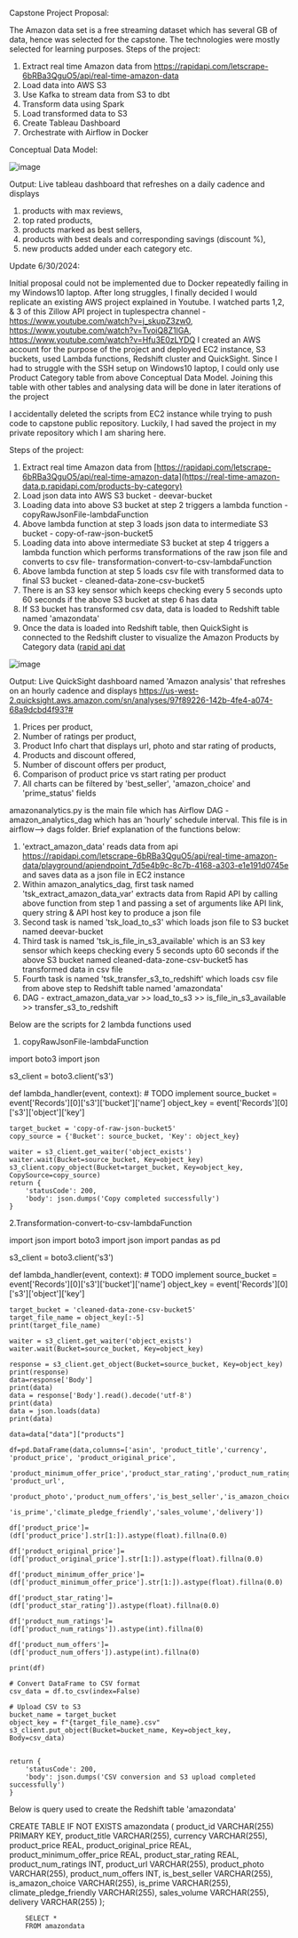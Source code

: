 Capstone Project Proposal:

The Amazon data set is a free streaming dataset which has several GB of data, hence was selected for the capstone.
The technologies were mostly selected for learning purposes.
Steps of the project:
1.	Extract real time Amazon data from https://rapidapi.com/letscrape-6bRBa3QguO5/api/real-time-amazon-data
2.	Load data into AWS S3
3.	Use Kafka to stream data from S3 to dbt
4.	Transform data using Spark 
5.	Load transformed data to S3
6.	Create Tableau Dashboard
7.	Orchestrate with Airflow in Docker
   
Conceptual Data Model:

![image](https://github.com/DataExpert-ZachWilson-V4/capstone-project-deeptivarghese/assets/31417684/6327726c-4070-4c00-912b-7ec92118d631)

 
Output:
Live tableau dashboard that refreshes on a daily cadence and displays 
1.	products with max reviews, 
2.	top rated products, 
3.	products marked as best sellers, 
4.	products with best deals and corresponding savings (discount %), 
5.	new products added under each category etc.


Update 6/30/2024:

Initial proposal could not be implemented due to Docker repeatedly failing in my Windows10 laptop.
After long struggles, I finally decided I would  replicate an existing AWS project explained in Youtube. I watched parts 1,2, & 3 of this Zillow API project in tuplespectra channel  - https://www.youtube.com/watch?v=j_skupZ3zw0, https://www.youtube.com/watch?v=TvoiQ8Z1lGA, https://www.youtube.com/watch?v=Hfu3E0zLYDQ
I created an AWS account for the purpose of the project and deployed EC2 instance, S3 buckets, used Lambda functions, Redshift cluster and QuickSight.
Since I had to struggle with the SSH setup on Windows10 laptop, I could only use Product Category table from above Conceptual Data Model. Joining this table with other tables and analysing data will be done in later iterations of the project

I accidentally deleted the scripts from EC2 instance while trying to push code to capstone public repository. Luckily, I had saved the project in my private repository which I am sharing here.

Steps of the project:
1.	Extract real time Amazon data from [https://rapidapi.com/letscrape-6bRBa3QguO5/api/real-time-amazon-data](https://real-time-amazon-data.p.rapidapi.com/products-by-category) 
2.	Load json data into AWS S3 bucket - deevar-bucket
3.	Loading data into above S3 bucket at step 2 triggers a lambda function - copyRawJsonFile-lambdaFunction
4.	Above lambda function at step 3 loads json data to intermediate S3 bucket - copy-of-raw-json-bucket5
5.	Loading data into above intermediate S3 bucket at step 4 triggers a lambda function which performs transformations of the raw json file and converts to csv file- transformation-convert-to-csv-lambdaFunction
6.	Above lambda function at step 5 loads csv file with transformed data to final S3 bucket - cleaned-data-zone-csv-bucket5
7.	There is an S3 key sensor which keeps checking every 5 seconds upto 60 seconds if the above S3 bucket at step 6 has data
8.	If S3 bucket has transformed csv data, data is loaded to Redshift table named 'amazondata'
9.	Once the data is loaded into Redshift table, then QuickSight is connected to the Redshift cluster to visualize the Amazon Products by Category data ([rapid api dat](https://rapidapi.com/letscrape-6bRBa3QguO5/api/real-time-amazon-data/playground/apiendpoint_7d5e4b9c-8c7b-4168-a303-e1e191d0745e)
    

![image](https://github.com/DeeptiVarghese/ubuntu/assets/31417684/366798a8-6ede-4c75-9a43-ff39c06f1e31)

Output:
Live QuickSight dashboard named 'Amazon analysis' that refreshes on an hourly cadence and displays https://us-west-2.quicksight.aws.amazon.com/sn/analyses/97f89226-142b-4fe4-a074-68a9dcbd4f93?#
1.	Prices per product, 
2.	Number of ratings per product, 
3.	Product Info chart that displays url, photo and star rating  of products, 
4.	Products and discount offered, 
5.	Number of discount offers per product,
6.	Comparison of product price vs start rating per product
7.	All charts can be filtered by 'best_seller', 'amazon_choice' and 'prime_status' fields



amazonanalytics.py is the main file which has Airflow DAG - amazon_analytics_dag which has an 'hourly' schedule interval. This file is in airflow--> dags folder. Brief explanation of the functions below:
1. 'extract_amazon_data' reads data from api https://rapidapi.com/letscrape-6bRBa3QguO5/api/real-time-amazon-data/playground/apiendpoint_7d5e4b9c-8c7b-4168-a303-e1e191d0745e and saves data as a json file in EC2 instance
2. Within amazon_analytics_dag, first task named 'tsk_extract_amazon_data_var' extracts data from Rapid API by calling above function from step 1 and passing a set of arguments like API link, query string & API host key to produce a json file 
3. Second task is named 'tsk_load_to_s3' which loads json file to S3 bucket named deevar-bucket
4. Third task is named 'tsk_is_file_in_s3_available' which is an S3 key sensor which keeps checking every 5 seconds upto 60 seconds if the above S3 bucket named cleaned-data-zone-csv-bucket5 has transformed data in csv file
5. Fourth task is named 'tsk_transfer_s3_to_redshift' which loads csv file from above step to Redshift table named 'amazondata' 
6. DAG - extract_amazon_data_var >> load_to_s3 >> is_file_in_s3_available >> transfer_s3_to_redshift


Below are the scripts for 2 lambda functions used 

1. copyRawJsonFile-lambdaFunction

import boto3
import json

s3_client = boto3.client('s3')

def lambda_handler(event, context):
    # TODO implement
    source_bucket = event['Records'][0]['s3']['bucket']['name']
    object_key = event['Records'][0]['s3']['object']['key']
   
    
    target_bucket = 'copy-of-raw-json-bucket5'
    copy_source = {'Bucket': source_bucket, 'Key': object_key}
   
    waiter = s3_client.get_waiter('object_exists')
    waiter.wait(Bucket=source_bucket, Key=object_key)
    s3_client.copy_object(Bucket=target_bucket, Key=object_key, CopySource=copy_source)
    return {
        'statusCode': 200,
        'body': json.dumps('Copy completed successfully')
    }

2.Transformation-convert-to-csv-lambdaFunction

import json
import boto3
import json
import pandas as pd

s3_client = boto3.client('s3')

def lambda_handler(event, context):
    # TODO implement
    source_bucket = event['Records'][0]['s3']['bucket']['name']
    object_key = event['Records'][0]['s3']['object']['key']
    
    target_bucket = 'cleaned-data-zone-csv-bucket5'
    target_file_name = object_key[:-5]
    print(target_file_name)
   
    waiter = s3_client.get_waiter('object_exists')
    waiter.wait(Bucket=source_bucket, Key=object_key)
    
    response = s3_client.get_object(Bucket=source_bucket, Key=object_key)
    print(response)
    data=response['Body']
    print(data)
    data = response['Body'].read().decode('utf-8')
    print(data)
    data = json.loads(data)
    print(data)

    data=data["data"]["products"]
   
    df=pd.DataFrame(data,columns=['asin', 'product_title','currency', 'product_price', 'product_original_price',
                     'product_minimum_offer_price','product_star_rating','product_num_ratings', 'product_url',
                     'product_photo','product_num_offers','is_best_seller','is_amazon_choice',
                     'is_prime','climate_pledge_friendly','sales_volume','delivery'])
   
    df['product_price']=(df['product_price'].str[1:]).astype(float).fillna(0.0)

    df['product_original_price']=(df['product_original_price'].str[1:]).astype(float).fillna(0.0)

    df['product_minimum_offer_price']=(df['product_minimum_offer_price'].str[1:]).astype(float).fillna(0.0)

    df['product_star_rating']=(df['product_star_rating']).astype(float).fillna(0.0)
    
    df['product_num_ratings']=(df['product_num_ratings']).astype(int).fillna(0)

    df['product_num_offers']=(df['product_num_offers']).astype(int).fillna(0)
   
    print(df)
    
    # Convert DataFrame to CSV format
    csv_data = df.to_csv(index=False)
    
    # Upload CSV to S3
    bucket_name = target_bucket
    object_key = f"{target_file_name}.csv"
    s3_client.put_object(Bucket=bucket_name, Key=object_key, Body=csv_data)
    
    
    return {
        'statusCode': 200,
        'body': json.dumps('CSV conversion and S3 upload completed successfully')
    }


Below is query used to create the Redshift table 'amazondata'

CREATE TABLE IF NOT EXISTS amazondata (
        product_id VARCHAR(255) PRIMARY KEY,
        product_title VARCHAR(255),
        currency VARCHAR(255),
        product_price REAL,
        product_original_price REAL,
        product_minimum_offer_price REAL,
        product_star_rating REAL,
        product_num_ratings INT,
        product_url VARCHAR(255),
        product_photo VARCHAR(255),
        product_num_offers INT,
        is_best_seller VARCHAR(255),
        is_amazon_choice VARCHAR(255),
        is_prime VARCHAR(255),
        climate_pledge_friendly VARCHAR(255),
        sales_volume VARCHAR(255),
        delivery VARCHAR(255)
        );

      
        SELECT *
        FROM amazondata




